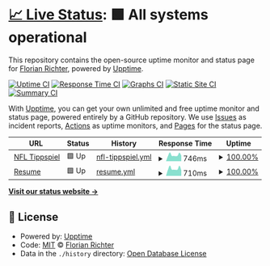 # [📈 Live Status](https://Fidge123.github.io/upptime): <!--live status--> **🟩 All systems operational**

This repository contains the open-source uptime monitor and status page for [Florian Richter](https://Fidge123.github.io/upptime), powered by [Upptime](https://github.com/upptime/upptime).

[![Uptime CI](https://github.com/Fidge123/upptime/workflows/Uptime%20CI/badge.svg)](https://github.com/Fidge123/upptime/actions?query=workflow%3A%22Uptime+CI%22)
[![Response Time CI](https://github.com/Fidge123/upptime/workflows/Response%20Time%20CI/badge.svg)](https://github.com/Fidge123/upptime/actions?query=workflow%3A%22Response+Time+CI%22)
[![Graphs CI](https://github.com/Fidge123/upptime/workflows/Graphs%20CI/badge.svg)](https://github.com/Fidge123/upptime/actions?query=workflow%3A%22Graphs+CI%22)
[![Static Site CI](https://github.com/Fidge123/upptime/workflows/Static%20Site%20CI/badge.svg)](https://github.com/Fidge123/upptime/actions?query=workflow%3A%22Static+Site+CI%22)
[![Summary CI](https://github.com/Fidge123/upptime/workflows/Summary%20CI/badge.svg)](https://github.com/Fidge123/upptime/actions?query=workflow%3A%22Summary+CI%22)

With [Upptime](https://upptime.js.org), you can get your own unlimited and free uptime monitor and status page, powered entirely by a GitHub repository. We use [Issues](https://github.com/Fidge123/upptime/issues) as incident reports, [Actions](https://github.com/Fidge123/upptime/actions) as uptime monitors, and [Pages](https://Fidge123.github.io/upptime) for the status page.

<!--start: status pages-->
<!-- This summary is generated by Upptime (https://github.com/upptime/upptime) -->
<!-- Do not edit this manually, your changes will be overwritten -->
<!-- prettier-ignore -->
| URL | Status | History | Response Time | Uptime |
| --- | ------ | ------- | ------------- | ------ |
| <img alt="" src="https://icons.duckduckgo.com/ip3/nfl-tippspiel.de.ico" height="13"> [NFL Tippspiel](https://nfl-tippspiel.de) | 🟩 Up | [nfl-tippspiel.yml](https://github.com/Fidge123/upptime/commits/HEAD/history/nfl-tippspiel.yml) | <details><summary><img alt="Response time graph" src="./graphs/nfl-tippspiel/response-time-week.png" height="20"> 746ms</summary><br><a href="https://Fidge123.github.io/upptime/history/nfl-tippspiel"><img alt="Response time 713" src="https://img.shields.io/endpoint?url=https%3A%2F%2Fraw.githubusercontent.com%2FFidge123%2Fupptime%2FHEAD%2Fapi%2Fnfl-tippspiel%2Fresponse-time.json"></a><br><a href="https://Fidge123.github.io/upptime/history/nfl-tippspiel"><img alt="24-hour response time 885" src="https://img.shields.io/endpoint?url=https%3A%2F%2Fraw.githubusercontent.com%2FFidge123%2Fupptime%2FHEAD%2Fapi%2Fnfl-tippspiel%2Fresponse-time-day.json"></a><br><a href="https://Fidge123.github.io/upptime/history/nfl-tippspiel"><img alt="7-day response time 746" src="https://img.shields.io/endpoint?url=https%3A%2F%2Fraw.githubusercontent.com%2FFidge123%2Fupptime%2FHEAD%2Fapi%2Fnfl-tippspiel%2Fresponse-time-week.json"></a><br><a href="https://Fidge123.github.io/upptime/history/nfl-tippspiel"><img alt="30-day response time 729" src="https://img.shields.io/endpoint?url=https%3A%2F%2Fraw.githubusercontent.com%2FFidge123%2Fupptime%2FHEAD%2Fapi%2Fnfl-tippspiel%2Fresponse-time-month.json"></a><br><a href="https://Fidge123.github.io/upptime/history/nfl-tippspiel"><img alt="1-year response time 719" src="https://img.shields.io/endpoint?url=https%3A%2F%2Fraw.githubusercontent.com%2FFidge123%2Fupptime%2FHEAD%2Fapi%2Fnfl-tippspiel%2Fresponse-time-year.json"></a></details> | <details><summary><a href="https://Fidge123.github.io/upptime/history/nfl-tippspiel">100.00%</a></summary><a href="https://Fidge123.github.io/upptime/history/nfl-tippspiel"><img alt="All-time uptime 100.00%" src="https://img.shields.io/endpoint?url=https%3A%2F%2Fraw.githubusercontent.com%2FFidge123%2Fupptime%2FHEAD%2Fapi%2Fnfl-tippspiel%2Fuptime.json"></a><br><a href="https://Fidge123.github.io/upptime/history/nfl-tippspiel"><img alt="24-hour uptime 100.00%" src="https://img.shields.io/endpoint?url=https%3A%2F%2Fraw.githubusercontent.com%2FFidge123%2Fupptime%2FHEAD%2Fapi%2Fnfl-tippspiel%2Fuptime-day.json"></a><br><a href="https://Fidge123.github.io/upptime/history/nfl-tippspiel"><img alt="7-day uptime 100.00%" src="https://img.shields.io/endpoint?url=https%3A%2F%2Fraw.githubusercontent.com%2FFidge123%2Fupptime%2FHEAD%2Fapi%2Fnfl-tippspiel%2Fuptime-week.json"></a><br><a href="https://Fidge123.github.io/upptime/history/nfl-tippspiel"><img alt="30-day uptime 100.00%" src="https://img.shields.io/endpoint?url=https%3A%2F%2Fraw.githubusercontent.com%2FFidge123%2Fupptime%2FHEAD%2Fapi%2Fnfl-tippspiel%2Fuptime-month.json"></a><br><a href="https://Fidge123.github.io/upptime/history/nfl-tippspiel"><img alt="1-year uptime 100.00%" src="https://img.shields.io/endpoint?url=https%3A%2F%2Fraw.githubusercontent.com%2FFidge123%2Fupptime%2FHEAD%2Fapi%2Fnfl-tippspiel%2Fuptime-year.json"></a></details>
| <img alt="" src="https://icons.duckduckgo.com/ip3/flori-richter.de.ico" height="13"> [Resume](https://flori-richter.de) | 🟩 Up | [resume.yml](https://github.com/Fidge123/upptime/commits/HEAD/history/resume.yml) | <details><summary><img alt="Response time graph" src="./graphs/resume/response-time-week.png" height="20"> 710ms</summary><br><a href="https://Fidge123.github.io/upptime/history/resume"><img alt="Response time 711" src="https://img.shields.io/endpoint?url=https%3A%2F%2Fraw.githubusercontent.com%2FFidge123%2Fupptime%2FHEAD%2Fapi%2Fresume%2Fresponse-time.json"></a><br><a href="https://Fidge123.github.io/upptime/history/resume"><img alt="24-hour response time 788" src="https://img.shields.io/endpoint?url=https%3A%2F%2Fraw.githubusercontent.com%2FFidge123%2Fupptime%2FHEAD%2Fapi%2Fresume%2Fresponse-time-day.json"></a><br><a href="https://Fidge123.github.io/upptime/history/resume"><img alt="7-day response time 710" src="https://img.shields.io/endpoint?url=https%3A%2F%2Fraw.githubusercontent.com%2FFidge123%2Fupptime%2FHEAD%2Fapi%2Fresume%2Fresponse-time-week.json"></a><br><a href="https://Fidge123.github.io/upptime/history/resume"><img alt="30-day response time 717" src="https://img.shields.io/endpoint?url=https%3A%2F%2Fraw.githubusercontent.com%2FFidge123%2Fupptime%2FHEAD%2Fapi%2Fresume%2Fresponse-time-month.json"></a><br><a href="https://Fidge123.github.io/upptime/history/resume"><img alt="1-year response time 717" src="https://img.shields.io/endpoint?url=https%3A%2F%2Fraw.githubusercontent.com%2FFidge123%2Fupptime%2FHEAD%2Fapi%2Fresume%2Fresponse-time-year.json"></a></details> | <details><summary><a href="https://Fidge123.github.io/upptime/history/resume">100.00%</a></summary><a href="https://Fidge123.github.io/upptime/history/resume"><img alt="All-time uptime 100.00%" src="https://img.shields.io/endpoint?url=https%3A%2F%2Fraw.githubusercontent.com%2FFidge123%2Fupptime%2FHEAD%2Fapi%2Fresume%2Fuptime.json"></a><br><a href="https://Fidge123.github.io/upptime/history/resume"><img alt="24-hour uptime 100.00%" src="https://img.shields.io/endpoint?url=https%3A%2F%2Fraw.githubusercontent.com%2FFidge123%2Fupptime%2FHEAD%2Fapi%2Fresume%2Fuptime-day.json"></a><br><a href="https://Fidge123.github.io/upptime/history/resume"><img alt="7-day uptime 100.00%" src="https://img.shields.io/endpoint?url=https%3A%2F%2Fraw.githubusercontent.com%2FFidge123%2Fupptime%2FHEAD%2Fapi%2Fresume%2Fuptime-week.json"></a><br><a href="https://Fidge123.github.io/upptime/history/resume"><img alt="30-day uptime 100.00%" src="https://img.shields.io/endpoint?url=https%3A%2F%2Fraw.githubusercontent.com%2FFidge123%2Fupptime%2FHEAD%2Fapi%2Fresume%2Fuptime-month.json"></a><br><a href="https://Fidge123.github.io/upptime/history/resume"><img alt="1-year uptime 100.00%" src="https://img.shields.io/endpoint?url=https%3A%2F%2Fraw.githubusercontent.com%2FFidge123%2Fupptime%2FHEAD%2Fapi%2Fresume%2Fuptime-year.json"></a></details>

<!--end: status pages-->

[**Visit our status website →**](https://Fidge123.github.io/upptime)

## 📄 License

- Powered by: [Upptime](https://github.com/upptime/upptime)
- Code: [MIT](./LICENSE) © [Florian Richter](https://Fidge123.github.io/upptime)
- Data in the `./history` directory: [Open Database License](https://opendatacommons.org/licenses/odbl/1-0/)
